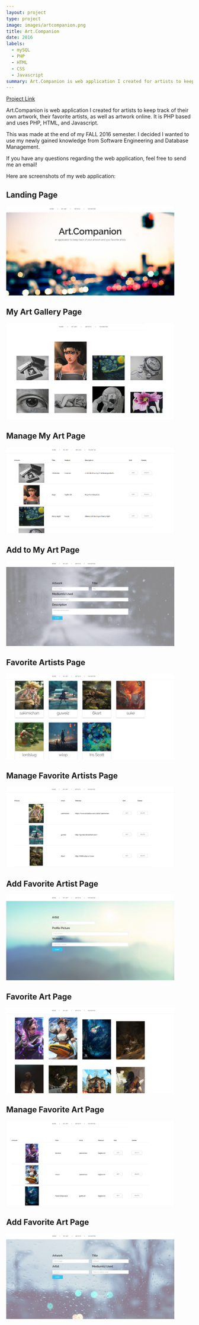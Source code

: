```yaml
---
layout: project
type: project
image: images/artcompanion.png
title: Art.Companion
date: 2016
labels:
  - mySQL
  - PHP
  - HTML
  - CSS
  - Javascript
summary: Art.Companion is web application I created for artists to keep track of their own artwork, their favorite artists and their artwork, as well as artwork online. It is PHP based and uses PHP, HTML, and Javascript.
---
```


[Project Link](https://github.com/gviloria/art.companion)

Art.Companion is web application I created for artists to keep track of their own artwork, their favorite artists,
as well as artwork online. It is PHP based and uses PHP, HTML, and Javascript.

This was made at the end of my FALL 2016 semester. I decided I wanted to use my newly gained knowledge from Software Engineering and Database Management.

If you have any questions regarding the web application, feel free to send me an email!

Here are screenshots of my web application:

## Landing Page
<img src="../images/landing_page.png" style="max-width:90%;">

## My Art Gallery Page
<img src="../images/myart_gallery.png" style="max-width:90%;">

## Manage My Art Page
<img src="../images/myart_manage.png" style="max-width:90%;">

## Add to My Art Page
<img src="../images/myart_add.png" style="max-width:90%;">

## Favorite Artists Page
<img src="../images/favartist.png" style="max-width:90%;">

## Manage Favorite Artists Page
<img src="../images/favartist_manage.png" style="max-width:90%;">

## Add Favorite Artist Page
<img src="../images/addfavartist.png" style="max-width:90%;">

## Favorite Art Page
<img src="../images/favart.png" style="max-width:90%;">

## Manage Favorite Art Page
<img src="../images/favart_manage.png" style="max-width:90%;">

## Add Favorite Art Page
<img src="../images/addfavart.png" style="max-width:90%;">

